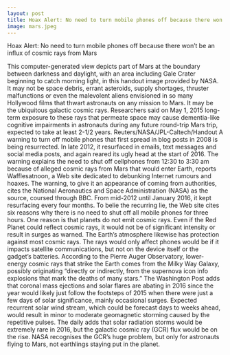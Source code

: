 ```yaml
---
layout: post
title: Hoax Alert: No need to turn mobile phones off because there won’t be an influx of cosmic rays from Mars
image: mars.jpeg
---
```

Hoax Alert: No need to turn mobile phones off because there won’t be an influx of cosmic rays from Mars

This computer-generated view depicts part of Mars at the boundary between darkness and daylight, with an area including Gale Crater beginning to catch morning light, in this handout image provided by NASA. It may not be space debris, errant asteroids, supply shortages, thruster malfunctions or even the malevolent aliens envisioned in so many Hollywood films that thwart astronauts on any mission to Mars. It may be the ubiquitous galactic cosmic rays. Researchers said on May 1, 2015 long-term exposure to these rays that permeate space may cause dementia-like cognitive impairments in astronauts during any future round-trip Mars trip, expected to take at least 2-1/2 years.
Reuters/NASA/JPL-Caltech/Handout
A warning to turn off mobile phones that first spread in blog posts in 2008 is being resurrected. In late 2012, it resurfaced in emails, text messages and social media posts, and again reared its ugly head at the start of 2016.
The warning explains the need to shut off cellphones from 12:30 to 3:30 am because of alleged cosmic rays from Mars that would enter Earth, reports Wafflesatnoon, a Web site dedicated to debunking Internet rumours and hoaxes. The warning, to give it an appearance of coming from authorities, cites the National Aeronautics and Space Administration (NASA) as the source, coursed through BBC.
From mid-2012 until January 2016, it kept resurfacing every four months. To belie the recurring lie, the Web site cites six reasons why there is no need to shut off all mobile phones for three hours.
One reason is that planets do not emit cosmic rays. Even if the Red Planet could reflect cosmic rays, it would not be of significant intensity or result in surges as warned. The Earth’s atmosphere likewise has protection against most cosmic rays. The rays would only affect phones would be if it impacts satellite communications, but not on the device itself or the gadget’s batteries.
According to the Pierre Auger Observatory, lower-energy cosmic rays that strike the Earth comes from the Milky Way Galaxy, possibly originating “directly or indirectly, from the supernova icon info explosions that mark the deaths of many stars.”
The Washington Post adds that coronal mass ejections and solar flares are abating in 2016 since the year would likely just follow the footsteps of 2015 when there were just a few days of solar significance, mainly occasional surges. Expected recurrent solar wind stream, which could be forecast days to weeks ahead, would result in minor to moderate geomagnetic storming caused by the repetitive pulses.
The daily adds that solar radiation storms would be extremely rare in 2016, but the galactic cosmic ray (GCR) flux would be on the rise. NASA recognises the GCR’s huge problem, but only for astronauts flying to Mars, not earthlings staying put in the planet.